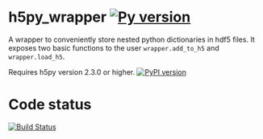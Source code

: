 # h5py_wrapper [![Py version](https://img.shields.io/badge/python-2.6%2C%202.7-blue.svg)](www.python.org)
A wrapper to conveniently store nested python dictionaries in hdf5 files. It exposes two basic functions to the user `wrapper.add_to_h5` and `wrapper.load_h5`.

Requires h5py version 2.3.0 or higher. [![PyPI version](https://badge.fury.io/py/h5py.svg)](https://badge.fury.io/py/h5py)

Code status
===========

[![Build Status](https://travis-ci.org/INM-6/python-dicthash.svg?branch=master)](https://travis-ci.org/INM-6/h5py_wrapper)

